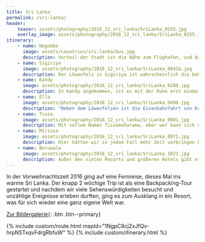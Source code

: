 ```yaml
---
title: Sri Lanka
permalink: /sri-lanka/
header:
    teaser: assets/photography/2016_12_sri_lanka/SriLanka_0255.jpg
    overlay_image: assets/photography/2016_12_sri_lanka/SriLanka_0255.jpg
itinerary:
    - name: Negombo
      image: assets/countries/sri-lanka/bus.jpg
      description: Vorteil der Stadt ist die Nähe zum Flughafen, und da wir eine späte Ankunft haben sollten, war dort der erste Stopp. Für etwas anderes als einen Zwischenstopp würde ich es eigentlich auch nicht empfehlen.
    - name: Sigiriya
      image: assets/photography/2016_12_sri_lanka/SriLanka_0041b.jpg
      description: Der Löwenfels in Sigiriya ist wahrscheinlich die bekannteste Sehenswürdigkeit auf Sri Lanka, aber auch in der Umgebung gab es einiges zu sehen, so dass es sich lohnt ein paar Tage in der Gegend zu verbringen.
    - name: Kandy
      image: assets/photography/2016_12_sri_lanka/SriLanka_0288.jpg
      description: In Kandy angekommen, ist es mit der Ruhe erst einmal vorbei gewesen. Eben eine typische Großstadt, die aber auch einige Möglichkeiten bietet dem Trubel zu entkommen. Für mich als Naturliebhaber nicht der beste Stopp auf der Reise.
    - name: Ella
      image: assets/photography/2016_12_sri_lanka/SriLanka_0498.jpg
      description: "Neben dem Löwenfelsen ist die Eisenbahnfahrt von Kandy nach Ella wohl die zweitbekannteste Sehenswürdigkeit und das nicht ohne Grund: wunderschöne Plantagen und Landschaften laden zum Verweilen ein."
    - name: Tissa
      image: assets/photography/2016_12_sri_lanka/SriLanka_0601.jpg
      description: Mit vollem Namen Tissamaharama, aber wer kann sich das schon merken oder aussprechen? Die kleine Stadt im Süden von Sri Lanka ist sehr entspannt und Ausgangsort für Safaris in den Yala-Nationalpark. Definitiv eines unserer Highlights auf der Reise und definitiv zu empfehlen!
    - name: Mirissa
      image: assets/photography/2016_12_sri_lanka/SriLanka_0971.jpg
      description: Hier hätten wir in jedem Fall mehr Zeit verbringen können, neben wunderschönen Stränden gibt es nämlich auch viel zu Entdecken und Erleben. Wobei ich mir das Whale-Watching sparen hätte können, stundenlang seekrank über der Reling ist jetzt nicht so meine Definition von Spaß.
    - name: Beruwala
      image: assets/photography/2016_12_sri_lanka/SriLanka_1022.jpg
      description: Außer den vielen Resorts und größeren Hotels gibt es glaube ich in der Gegend nicht viel zu sehen, aber wer hier herkommt, hat vermutlich eh nichts anderes vor ;)
---
```


In der Vorweihnachtszeit 2016 ging auf eine Fernreise, dieses Mal ins warme Sri Lanka. 
Der knapp 2 wöchige Trip ist als eine Backpacking-Tour gestartet und nachdem wir viele Sehenswürdigkeiten besucht 
und unzählige Ereignisse erleben durften, ging es zum Ausklang in ein Resort, was für sich wieder eine ganz eigene Welt war.

[Zur Bildergalerie](/photography/sri-lanka-2016/){: .btn .btn--primary}

{% include custom/route.html mapId="1NgpC8cj2xJfQv-hrpN5TxqvFdrgRbfuW" %}
{% include custom/itinerary.html %}
